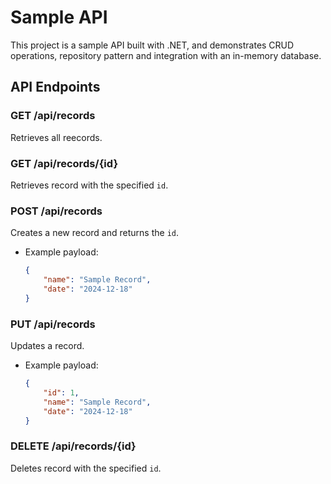 # Sample API

This project is a sample API built with .NET, and demonstrates CRUD operations, repository pattern and integration with an in-memory database.

## API Endpoints
### GET /api/records
Retrieves all reecords.

### GET /api/records/{id}
Retrieves record with the specified `id`.

### POST /api/records
Creates a new record and returns the `id`.
- Example payload:
  ```json
  {
      "name": "Sample Record",
      "date": "2024-12-18"
  }

### PUT /api/records
Updates a record.
- Example payload:
  ```json
  {
      "id": 1,
      "name": "Sample Record",
      "date": "2024-12-18"
  }

### DELETE /api/records/{id}
Deletes record with the specified `id`.
